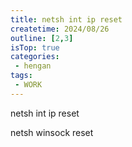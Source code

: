 ```yaml
---
title: netsh int ip reset
createtime: 2024/08/26
outline: [2,3]
isTop: true
categories:
 - hengan
tags:
 - WORK
---
```




netsh int ip reset

netsh winsock reset 

